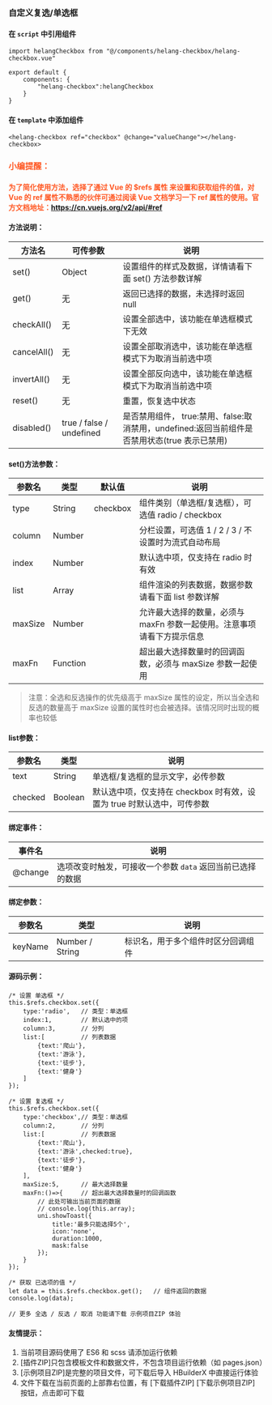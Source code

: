 ### 自定义复选/单选框

#### 在 <code>script</code> 中引用组件
```
import helangCheckbox from "@/components/helang-checkbox/helang-checkbox.vue"

export default {
    components: {
        "helang-checkbox":helangCheckbox
    }
}
```

#### 在 <code>template</code> 中添加组件
```
<helang-checkbox ref="checkbox" @change="valueChange"></helang-checkbox>
```

### <font color=#FF5722>小编提醒：</font>
#### <font color=#FF5722>为了简化使用方法，选择了通过 Vue 的 $refs 属性 来设置和获取组件的值，对 Vue 的 ref 属性不熟悉的伙伴可通过阅读 Vue 文档学习一下 ref 属性的使用。官方文档地址：https://cn.vuejs.org/v2/api/#ref </font>


#### 方法说明：

方法名 | 可传参数 | 说明
----- | ---- | -----
set() | Object | 设置组件的样式及数据，详情请看下面 set() 方法参数详解
get() | 无 | 返回已选择的数据，未选择时返回 null
checkAll() | 无 | 设置全部选中，该功能在单选框模式下无效
cancelAll() | 无 | 设置全部取消选中，该功能在单选框模式下为取消当前选中项
invertAll() | 无 | 设置全部反向选中，该功能在单选框模式下为取消当前选中项
reset() | 无 | 重置，恢复选中状态
disabled() | true / false / undefined |是否禁用组件， true:禁用、false:取消禁用，undefined:返回当前组件是否禁用状态(true 表示已禁用)

#### set()方法参数：

参数名 | 类型 | 默认值 | 说明
----- | ---- | ----- | -----
type  | String | checkbox | 组件类别（单选框/复选框），可选值 radio / checkbox
column | Number | | 分栏设置，可选值 1 / 2 / 3 / 不设置时为流式自动布局
index | Number |  | 默认选中项，仅支持在 radio 时有效
list  | Array | | 组件渲染的列表数据，数据参数请看下面 list 参数详解
maxSize | Number |  | 允许最大选择的数量，必须与 maxFn 参数一起使用。注意事项请看下方提示信息
maxFn | Function |  | 超出最大选择数量时的回调函数，必须与 maxSize 参数一起使用


> 注意：全选和反选操作的优先级高于 maxSize 属性的设定，所以当全选和反选的数量高于 maxSize 设置的属性时也会被选择。该情况同时出现的概率也较低


#### list参数：

参数名 | 类型 | 说明
----- | ---- | -----
text  | String | 单选框/复选框的显示文字，必传参数
checked | Boolean | 默认选中项，仅支持在 checkbox 时有效，设置为 true 时默认选中，可传参数

#### 绑定事件：
事件名 | 说明
----- | -----
@change | 选项改变时触发，可接收一个参数 <code>data</code> 返回当前已选择的数据

#### 绑定参数：
参数名 | 类型 | 说明
----- | ----- | -----
keyName | Number / String | 标识名，用于多个组件时区分回调组件

#### 源码示例：

```
/* 设置 单选框 */
this.$refs.checkbox.set({
    type:'radio',	// 类型：单选框
    index:1,		// 默认选中的项
    column:3,		// 分列
    list:[          // 列表数据
        {text:'爬山'},
        {text:'游泳'},
        {text:'徒步'},
        {text:'健身'}
    ]	
});

/* 设置 复选框 */
this.$refs.checkbox.set({
    type:'checkbox',// 类型：单选框
    column:2,		// 分列
    list:[          // 列表数据
        {text:'爬山'},
        {text:'游泳',checked:true},
        {text:'徒步'},
        {text:'健身'}
    ],
    maxSize:5,		// 最大选择数量
    maxFn:()=>{     // 超出最大选择数量时的回调函数
        // 此处可输出当前页面的数据
        // console.log(this.array);
        uni.showToast({
            title:'最多只能选择5个',
            icon:'none',
            duration:1000,
            mask:false
        });
    }
});

/* 获取 已选项的值 */
let data = this.$refs.checkbox.get();	// 组件返回的数据
console.log(data);

// 更多 全选 / 反选 / 取消 功能请下载 示例项目ZIP 体验
```


#### 友情提示：

1. 当前项目源码使用了 ES6 和 scss 请添加运行依赖
2. [插件ZIP]只包含模板文件和数据文件，不包含项目运行依赖（如 pages.json）
3. [示例项目ZIP]是完整的项目文件，可下载后导入 HBuilderX 中直接运行体验
4. 文件下载在当前页面的上部靠右位置，有 [下载插件ZIP] [下载示例项目ZIP] 按钮，点击即可下载